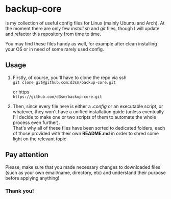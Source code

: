# backup-core
is my collection of useful config files for Linux (mainly Ubuntu and Arch).
At the moment there are only few *install.sh* and *git* files, though I will update and refactor this repository from time to time.

You may find these files handy as well, for example after clean installing your OS or in need of some rarely used config.

## Usage
1. Firstly, of course, you'll have to clone the repo via ssh   
`git clone git@github.com:d3sm/backup-core.git`
 
    or https  
   `https://github.com/d3sm/backup-core.git`

2. Then, since every file here is either a *.config* or an executable script, or whatever, they won't have a unified installation guide (unless eventually I'll decide to make one or two scripts of them to automate the whole process even further).  
That's why all of these files have been sorted to dedicated folders, each of those provided with their own **README.md** in order to shred some light on the relevant topic

## Pay attention
Please, make sure that you made necessary changes to downloaded files (such as  your own email/name, directory, etc) and understand their purpose before applying anything!  

### Thank you!
